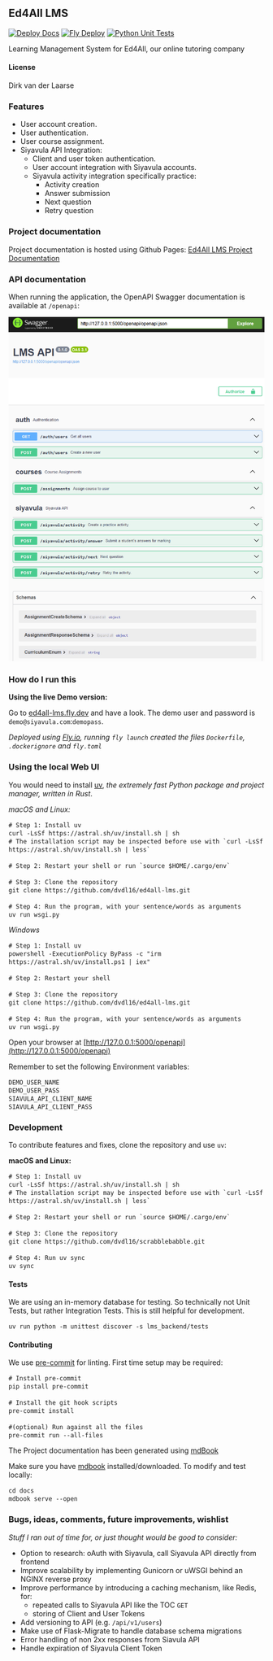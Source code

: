 ## Ed4All LMS

[![Deploy Docs](https://github.com/dvdl16/ed4all-lms/actions/workflows/deploy_docs.yml/badge.svg)](https://github.com/dvdl16/ed4all-lms/actions/workflows/deploy_docs.yml)
[![Fly Deploy](https://github.com/dvdl16/ed4all-lms/actions/workflows/fly-deploy.yml/badge.svg)](https://github.com/dvdl16/ed4all-lms/actions/workflows/fly-deploy.yml)
[![Python Unit Tests](https://github.com/dvdl16/ed4all-lms/actions/workflows/python-unittest.yml/badge.svg)](https://github.com/dvdl16/ed4all-lms/actions/workflows/python-unittest.yml)

Learning Management System for Ed4All, our online tutoring company

#### License

Dirk van der Laarse

### Features

- User account creation.
- User authentication.
- User course assignment.
- Siyavula API Integration:
  - Client and user token authentication.
  - User account integration with Siyavula accounts.
  - Siyavula activity integration specifically practice:
    - Activity creation
    - Answer submission
    - Next question
    - Retry question


### Project documentation

Project documentation is hosted using Github Pages: [Ed4All LMS Project Documentation](https://ed4all-lms.laarse.co.za/)

### API documentation

When running the application, the OpenAPI Swagger documentation is available at `/openapi`:

![alt text](docs/images/swagger.png)


### How do I run this

**Using the live Demo version:**

Go to [ed4all-lms.fly.dev](https://ed4all-lms.fly.dev) and have a look. The demo user and password is `demo@siyavula.com`:`demopass`.

*Deployed using [Fly.io](https://fly.io/), running `fly launch` created the files `Dockerfile`, `.dockerignore` and `fly.toml`*

### Using the local Web UI

You would need to install [uv](https://docs.astral.sh/uv/), *the extremely fast Python package and project manager, written in Rust*.

*macOS and Linux:*
```shell
# Step 1: Install uv
curl -LsSf https://astral.sh/uv/install.sh | sh 
# The installation script may be inspected before use with `curl -LsSf https://astral.sh/uv/install.sh | less`

# Step 2: Restart your shell or run `source $HOME/.cargo/env`

# Step 3: Clone the repository
git clone https://github.com/dvdl16/ed4all-lms.git

# Step 4: Run the program, with your sentence/words as arguments
uv run wsgi.py
```

*Windows*
```shell
# Step 1: Install uv
powershell -ExecutionPolicy ByPass -c "irm https://astral.sh/uv/install.ps1 | iex"

# Step 2: Restart your shell

# Step 3: Clone the repository
git clone https://github.com/dvdl16/ed4all-lms.git

# Step 4: Run the program, with your sentence/words as arguments
uv run wsgi.py
```

Open your browser at [http://127.0.0.1:5000/openapi](http://127.0.0.1:5000/openapi)

Remember to set the following Environment variables:
```shell
DEMO_USER_NAME
DEMO_USER_PASS
SIAVULA_API_CLIENT_NAME
SIAVULA_API_CLIENT_PASS
```

### Development

To contribute features and fixes, clone the repository and use `uv`:

**macOS and Linux:**
```shell
# Step 1: Install uv
curl -LsSf https://astral.sh/uv/install.sh | sh 
# The installation script may be inspected before use with `curl -LsSf https://astral.sh/uv/install.sh | less`

# Step 2: Restart your shell or run `source $HOME/.cargo/env`

# Step 3: Clone the repository
git clone https://github.com/dvdl16/scrabblebabble.git

# Step 4: Run uv sync
uv sync
```


#### Tests

We are using an in-memory database for testing. So technically not Unit Tests, but rather Integration Tests. This is still helpful for development.

```shell
uv run python -m unittest discover -s lms_backend/tests
```

#### Contributing

We use [pre-commit](https://pre-commit.com/) for linting. First time setup may be required:
```shell
# Install pre-commit
pip install pre-commit

# Install the git hook scripts
pre-commit install

#(optional) Run against all the files
pre-commit run --all-files
```


The Project documentation has been generated using [mdBook](https://rust-lang.github.io/mdBook/guide/creating.html)

Make sure you have [mdbook](https://rust-lang.github.io/mdBook/guide/installation.html) installed/downloaded. To modify and test locally:
```shell
cd docs
mdbook serve --open
```


### Bugs, ideas, comments, future improvements, wishlist

*Stuff I ran out of time for, or just thought would be good to consider:*

- Option to research: oAuth with Siyavula, call Siyavula API directly from frontend
- Improve scalability by implementing Gunicorn or uWSGI behind an NGINX reverse proxy
- Improve performance by introducing a caching mechanism, like Redis, for:
  - repeated calls to Siyavula API like the TOC `GET`
  - storing of Client and User Tokens
- Add versioning to API (e.g. `/api/v1/users`)
- Make use of Flask-Migrate to handle database schema migrations
- Error handling of non 2xx responses from Siavula API
- Handle expiration of Siyavula Client Token